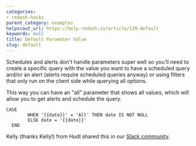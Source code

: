 ```yaml
---
categories:
- redash-hacks
parent_category: examples
helpscout_url: https://help.redash.io/article/139-default
keywords: null
title: Default Parameter Value
slug: default
---
```

Schedules and alerts don't handle parameters super well so you'll need to
create a specific query with the value you want to have a scheduled query
and/or an alert (alerts require scheduled queries anyway) or using filters
that only run on the client side while querying all options.

This way you can have an "all" parameter that shows all values, which will
allow you to get alerts and schedule the query.

    
    
    CASE
            WHEN '{{date}}' = 'All' THEN date IS NOT NULL
            ELSE date = '{{date}}'
      END
    

Kelly (thanks Kelly!) from Hudl shared this in our [Slack
community](http://slack.redash.io/).

